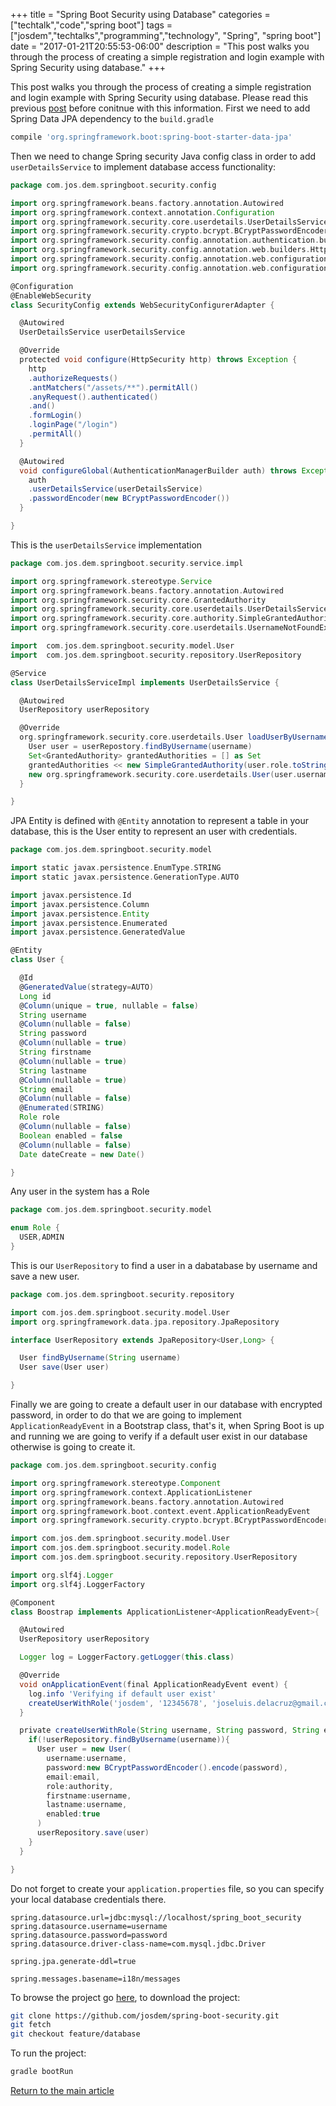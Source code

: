 +++
title = "Spring Boot Security using Database"
categories = ["techtalk","code","spring boot"]
tags = ["josdem","techtalks","programming","technology", "Spring", "spring boot"]
date = "2017-01-21T20:55:53-06:00"
description = "This post walks you through the process of creating a simple registration and login example with Spring Security using database."
+++

This post walks you through the process of creating a simple registration and login example with Spring Security using database. Please read this previous [post](/techtalk/spring/spring_boot_security) before conitnue with this information. First we need to add Spring Data JPA dependency to the `build.gradle`

```groovy
compile 'org.springframework.boot:spring-boot-starter-data-jpa'
```

Then we need to change Spring security Java config class in order to add `userDetailsService` to implement database access functionality:

```groovy
package com.jos.dem.springboot.security.config

import org.springframework.beans.factory.annotation.Autowired
import org.springframework.context.annotation.Configuration
import org.springframework.security.core.userdetails.UserDetailsService
import org.springframework.security.crypto.bcrypt.BCryptPasswordEncoder
import org.springframework.security.config.annotation.authentication.builders.AuthenticationManagerBuilder
import org.springframework.security.config.annotation.web.builders.HttpSecurity
import org.springframework.security.config.annotation.web.configuration.WebSecurityConfigurerAdapter
import org.springframework.security.config.annotation.web.configuration.EnableWebSecurity

@Configuration
@EnableWebSecurity
class SecurityConfig extends WebSecurityConfigurerAdapter {

  @Autowired
  UserDetailsService userDetailsService

  @Override
  protected void configure(HttpSecurity http) throws Exception {
    http
    .authorizeRequests()
    .antMatchers("/assets/**").permitAll()
    .anyRequest().authenticated()
    .and()
    .formLogin()
    .loginPage("/login")
    .permitAll()
  }

  @Autowired
  void configureGlobal(AuthenticationManagerBuilder auth) throws Exception {
    auth
    .userDetailsService(userDetailsService)
    .passwordEncoder(new BCryptPasswordEncoder())
  }

}
```

This is the `userDetailsService` implementation

```groovy
package com.jos.dem.springboot.security.service.impl

import org.springframework.stereotype.Service
import org.springframework.beans.factory.annotation.Autowired
import org.springframework.security.core.GrantedAuthority
import org.springframework.security.core.userdetails.UserDetailsService
import org.springframework.security.core.authority.SimpleGrantedAuthority
import org.springframework.security.core.userdetails.UsernameNotFoundException

import  com.jos.dem.springboot.security.model.User
import  com.jos.dem.springboot.security.repository.UserRepository

@Service
class UserDetailsServiceImpl implements UserDetailsService {

  @Autowired
  UserRepository userRepository

  @Override
  org.springframework.security.core.userdetails.User loadUserByUsername(String username) throws UsernameNotFoundException {
    User user = userRepostory.findByUsername(username)
    Set<GrantedAuthority> grantedAuthorities = [] as Set
    grantedAuthorities << new SimpleGrantedAuthority(user.role.toString())
    new org.springframework.security.core.userdetails.User(user.username, user.password, grantedAuthorities)
  }

}
```

JPA Entity is defined with `@Entity` annotation to represent a table in your database, this is the User entity to represent an user with credentials.

```groovy
package com.jos.dem.springboot.security.model

import static javax.persistence.EnumType.STRING
import static javax.persistence.GenerationType.AUTO

import javax.persistence.Id
import javax.persistence.Column
import javax.persistence.Entity
import javax.persistence.Enumerated
import javax.persistence.GeneratedValue

@Entity
class User {

  @Id
  @GeneratedValue(strategy=AUTO)
  Long id
  @Column(unique = true, nullable = false)
  String username
  @Column(nullable = false)
  String password
  @Column(nullable = true)
  String firstname
  @Column(nullable = true)
  String lastname
  @Column(nullable = true)
  String email
  @Column(nullable = false)
  @Enumerated(STRING)
  Role role
  @Column(nullable = false)
  Boolean enabled = false
  @Column(nullable = false)
  Date dateCreate = new Date()

}
```

Any user in the system has a Role

```groovy
package com.jos.dem.springboot.security.model

enum Role {
  USER,ADMIN
}
```

This is our `UserRepository` to find a user in a dabatabase by username and save a new user.

```groovy
package com.jos.dem.springboot.security.repository

import com.jos.dem.springboot.security.model.User
import org.springframework.data.jpa.repository.JpaRepository

interface UserRepository extends JpaRepository<User,Long> {

  User findByUsername(String username)
  User save(User user)

}
```

Finally we are going to create a default user in our database with encrypted password, in order to do that we are going to implement `ApplicationReadyEvent` in a Bootstrap class, that's it, when Spring Boot is up and running we are going to verify if a default user exist in our database otherwise is going to create it.

```groovy
package com.jos.dem.springboot.security.config

import org.springframework.stereotype.Component
import org.springframework.context.ApplicationListener
import org.springframework.beans.factory.annotation.Autowired
import org.springframework.boot.context.event.ApplicationReadyEvent
import org.springframework.security.crypto.bcrypt.BCryptPasswordEncoder

import com.jos.dem.springboot.security.model.User
import com.jos.dem.springboot.security.model.Role
import com.jos.dem.springboot.security.repository.UserRepository

import org.slf4j.Logger
import org.slf4j.LoggerFactory

@Component
class Boostrap implements ApplicationListener<ApplicationReadyEvent>{

  @Autowired
  UserRepository userRepository

  Logger log = LoggerFactory.getLogger(this.class)

  @Override
  void onApplicationEvent(final ApplicationReadyEvent event) {
    log.info 'Verifying if default user exist'
    createUserWithRole('josdem', '12345678', 'joseluis.delacruz@gmail.com', Role.USER)
  }

  private createUserWithRole(String username, String password, String email, Role authority){
    if(!userRepository.findByUsername(username)){
      User user = new User(
        username:username,
        password:new BCryptPasswordEncoder().encode(password),
        email:email,
        role:authority,
        firstname:username,
        lastname:username,
        enabled:true
      )
      userRepository.save(user)
    }
  }

}
```

Do not forget to create your `application.properties` file, so you can specify your local database credentials there.

```properties
spring.datasource.url=jdbc:mysql://localhost/spring_boot_security
spring.datasource.username=username
spring.datasource.password=password
spring.datasource.driver-class-name=com.mysql.jdbc.Driver

spring.jpa.generate-ddl=true

spring.messages.basename=i18n/messages
```

To browse the project go [here](https://github.com/josdem/spring-boot-security), to download the project:

```bash
git clone https://github.com/josdem/spring-boot-security.git
git fetch
git checkout feature/database
```

To run the project:

```bash
gradle bootRun
```


[Return to the main article](/techtalk/spring#Spring_Boot)
